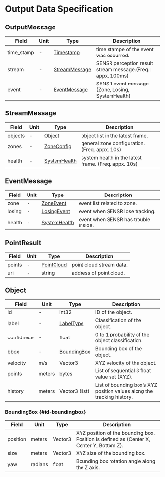 # Output Data Specification

## OutputMessage

Field | Unit | Type | Description
--- | --- | --- | ---
time_stamp | - | [Timestamp](https://developers.google.com/protocol-buffers/docs/reference/csharp/class/google/protobuf/well-known-types/timestamp) | time stampe of the event was occurred.
stream | - | [StreamMessage](sensr_proto/output.proto) | SENSR perception result stream message.(Freq.: appx. 100ms)
event | - | [EventMessage](sensr_proto/output.proto) | SENSR event message (Zone, Losing, SystemHealth)

## StreamMessage

Field | Unit | Type | Description
--- | --- | --- | ---
objects | - | [Object](sensr_proto/type.proto) | object list in the latest frame.
zones | - | [ZoneConfig](sensr_proto/output.proto) | general zone configuration. (Freq. appx. 10s) 
health | - | [SystemHealth](sensr_proto/output.proto) | system health in the latest frame. (Freq. appx. 10s) 

## EventMessage

Field | Unit | Type | Description
--- | --- | --- | ---
zone | - | [ZoneEvent](sensr_proto/output.proto) | event list related to zone.
losing | - | [LosingEvent](sensr_proto/output.proto) | event when SENSR lose tracking.
health | - | [SystemHealth](sensr_proto/output.proto) | event when SENSR has trouble inside.

## PointResult

Field | Unit | Type | Description
--- | --- | --- | ---
points | - | [PointCloud](sensr_proto/point_cloud.proto) | point cloud stream data.
uri | - | string | address of point cloud.

## Object

Field | Unit | Type | Description
--- | --- | --- | ---
id | - | int32 | ID of the object.
label | - | [LabelType](sensr_proto/type.proto) | Classification of the object.
confidnece | - | float | 0 to 1 probability of the object classification.
bbox | - | [BoundingBox](#id-boundingbox) | Bounding box of the object.
velocity | m/s | Vector3 | XYZ velocity of the object.
points | meters | bytes | List of sequential 3 float value set (XYZ).
history | meters | Vector3 (list) | List of bounding box’s XYZ position values along the tracking history.

### BoundingBox {#id-boundingbox}

Field | Unit | Type | Description
--- | --- | --- | ---
position | meters | Vector3 | XYZ position of the bounding box. Position is defined as (Center X, Center Y, Bottom Z).
size | meters | Vector3 | XYZ size of the bounding box.
yaw | radians | float | Bounding box rotation angle along the Z axis.

